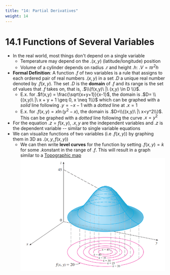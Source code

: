 ```yaml
---
title: "14: Partial Derivatives"
weight: 14
---
```


# 14.1 Functions of Several Variables

- In the real world, most things don't depend on a single variable
    - Temperature may depend on the .$(x,y)$ (latitude/longitude) position 
    - Volume of a cylinder depends on radius .$r$ and height .$h$: .$V=\pi r^2 h$
- **Formal Definition**: A function .$f$ of two variables is a rule that assigns to each ordered pair of real numbers .$(x,y)$ in a set .$D$ a unique real number denoted by .$f(x,y)$. The set .$D$ is the **domain** of .$f$ and its range is the set of values that .$f$ takes on, that is, .$\\{f(x,y)\ |\ (x,y) \in D \\}$.
    - E.x. for .$f(x,y) = \frac{\sqrt{x+y+1}}{x-1}$, the domain is .$D= \\{(x,y)\ |\ x + y + 1 \geq 0, x \neq 1\\}$ which can be graphed with a *solid* line following .$y=-x-1$ with a *dotted* line at .$x=1$
    - E.x. for .$f(x,y) = x\ln(y^2-x)$, the domain is .$D=\\{(x,y)\ |\ x<y^2\\}$. This can be graphed with a *dotted* line following the curve .$x = y^2$
- For the equation .$z = f(x,y)$, .$x,y$ are the independent variables and .$z$ is the dependent variable -- similar to single variable equations
- We can visualize functions of two variables (i.e .$f(x,y)$) by graphing them in 3D as .$(x,y,f(x,y))$
    - We can then write **level curves** for the function by setting .$f(x,y) = k$ for some .$k$onstant in the range of .$f$. This will result in a graph similar to a [Topographic map](https://en.wikipedia.org/wiki/Topographic_map)
![Level Curves](/docs/math-53/imgs/level-curves.png)